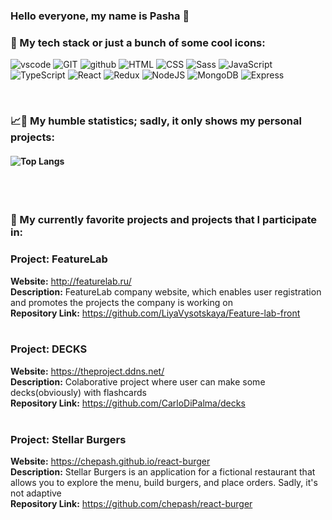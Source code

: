 ### Hello everyone, my name is Pasha 👋<br>

### 🔨 My tech stack or just a bunch of some cool icons:

<p align="left">
  <img src="https://skillicons.dev/icons?i=vscode" title="vscode"/>
  <img src="https://skillicons.dev/icons?i=git" title="GIT"/>
  <img src="https://skillicons.dev/icons?i=github" title="github"/>
  <img src="https://skillicons.dev/icons?i=html" title="HTML"/>
  <img src="https://skillicons.dev/icons?i=css" title="CSS"/>
  <img src="https://skillicons.dev/icons?i=sass" title="Sass"/>
  <img src="https://skillicons.dev/icons?i=js" title="JavaScript"/>
  <img src="https://skillicons.dev/icons?i=ts" title="TypeScript"/>
  <img src="https://skillicons.dev/icons?i=react" title="React"/>
  <img src="https://skillicons.dev/icons?i=redux" title="Redux"/>
  <img src="https://skillicons.dev/icons?i=nodejs" title="NodeJS" />
  <img src="https://skillicons.dev/icons?i=mongodb" title="MongoDB"/>
  <img src="https://skillicons.dev/icons?i=express" title="Express"/>
</p></br>

### 📈🐌 My humble statistics; sadly, it only shows my personal projects:

#### ![Top Langs](https://github-readme-stats.vercel.app/api/top-langs/?username=chepash&theme=tokyonight&layout=compact)

</br>
</br>

### 🌱 My currently favorite projects and projects that I participate in:

### Project: FeatureLab 

**Website:** http://featurelab.ru/</br>
**Description:** FeatureLab company website, which enables user registration and promotes the projects the company is working on</br>
**Repository Link:** https://github.com/LiyaVysotskaya/Feature-lab-front</br></br>

### Project: DECKS

**Website:** https://theproject.ddns.net/</br>
**Description:** Colaborative project where user can make some decks(obviously) with flashcards</br>
**Repository Link:** https://github.com/CarloDiPalma/decks</br></br>

### Project: Stellar Burgers

**Website:** https://chepash.github.io/react-burger</br>
**Description:** Stellar Burgers is an application for a fictional restaurant that allows you to explore the menu, build burgers, and place orders. Sadly, it's not adaptive</br>
**Repository Link:** https://github.com/chepash/react-burger</br></br>
